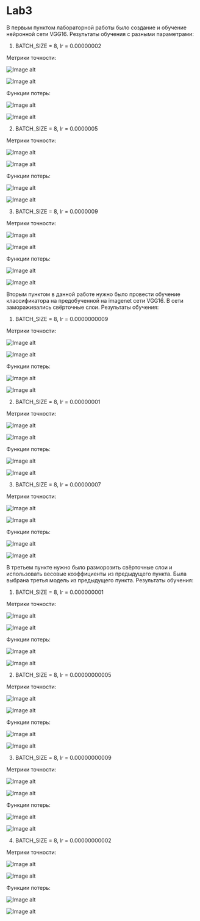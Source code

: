 # Lab3

В первым пунктом лабораторной работы было создание и обучение нейронной сети VGG16. Результаты обучения с разными параметрами:

1. BATCH_SIZE = 8, lr = 0.00000002

Метрики точности:

![Image alt](https://github.com/dbogdan2000/Lab3/blob/master/1/V1_Acc.1:batch%3D8%2Clr%20%3D%200.00000002.png)

![Image alt](https://github.com/dbogdan2000/Lab3/blob/master/1/V1_Val_Acc.1:batch%3D8%2Clr%20%3D%200.00000002.png)

Функции потерь:

![Image alt](https://github.com/dbogdan2000/Lab3/blob/master/1/V1_Loss.1:batch%3D8%2Clr%20%3D%200.00000002.png)

![Image alt](https://github.com/dbogdan2000/Lab3/blob/master/1/V1_Val_Loss.1:batch%3D8%2Clr%20%3D%200.00000002.png)

2. BATCH_SIZE = 8, lr = 0.0000005

Метрики точности:

![Image alt](https://github.com/dbogdan2000/Lab3/blob/master/1/V2_Acc.1:batch%3D8%2Clr%20%3D%200.0000005.png)

![Image alt](https://github.com/dbogdan2000/Lab3/blob/master/1/V2_Val_Acc.1:batch%3D8%2Clr%20%3D%200.0000005.png)

Функции потерь:

![Image alt](https://github.com/dbogdan2000/Lab3/blob/master/1/V2_Loss.1:batch%3D8%2Clr%20%3D%200.0000005.png)

![Image alt](https://github.com/dbogdan2000/Lab3/blob/master/1/V2_Val_Loss.1:batch%3D8%2Clr%20%3D%200.0000005.png)

3. BATCH_SIZE = 8, lr = 0.0000009

Метрики точности:

![Image alt](https://github.com/dbogdan2000/Lab3/blob/master/1/V3_Acc.1:batch%3D8%2Clr%20%3D%200.0000009.png)

![Image alt](https://github.com/dbogdan2000/Lab3/blob/master/1/V3_Val_Acc.1:batch%3D8%2Clr%20%3D%200.0000009.png)

Функции потерь:

![Image alt](https://github.com/dbogdan2000/Lab3/blob/master/1/V3_Loss.1:batch%3D8%2Clr%20%3D%200.0000009.png)

![Image alt](https://github.com/dbogdan2000/Lab3/blob/master/1/V3_Val_Loss.1:batch%3D8%2Clr%20%3D%200.0000009.png)


Вторым пунктом в данной работе нужно было провести обучение классификатора на предобученной на imagenet сети VGG16. В сети замораживались свёрточные слои. Результаты обучения:

1. BATCH_SIZE = 8, lr = 0.0000000009

Метрики точности:

![Image alt](https://github.com/dbogdan2000/Lab3/blob/master/2/M1_Acc.2:batch%3D8%2Clr%20%3D%200.0000000009.png)

![Image alt](https://github.com/dbogdan2000/Lab3/blob/master/2/M1_Val_Acc.2:batch%3D8%2Clr%20%3D%200.0000000009.png)

Функции потерь:

![Image alt](https://github.com/dbogdan2000/Lab3/blob/master/2/M1_Loss.2:batch%3D8%2Clr%20%3D%200.0000000009.png)

![Image alt](https://github.com/dbogdan2000/Lab3/blob/master/2/M1_Val_Loss.2:batch%3D8%2Clr%20%3D%200.0000000009.png)


2. BATCH_SIZE = 8, lr = 0.00000001

Метрики точности:

![Image alt](https://github.com/dbogdan2000/Lab3/blob/master/2/M2_Acc.2:batch%3D8%2Clr%20%3D%200.00000001.png)

![Image alt](https://github.com/dbogdan2000/Lab3/blob/master/2/M2_Val_Acc.2:batch%3D8%2Clr%20%3D%200.00000001.png)

Функции потерь:

![Image alt](https://github.com/dbogdan2000/Lab3/blob/master/2/M2_Loss.2:batch%3D8%2Clr%20%3D%200.00000001.png)

![Image alt](https://github.com/dbogdan2000/Lab3/blob/master/2/M2_Val_Loss.2:batch%3D8%2Clr%20%3D%200.00000001.png)


3. BATCH_SIZE = 8, lr = 0.00000007

Метрики точности:

![Image alt](https://github.com/dbogdan2000/Lab3/blob/master/2/M3_Acc.2:batch%3D8%2Clr%20%3D%200.00000007.png)

![Image alt](https://github.com/dbogdan2000/Lab3/blob/master/2/M3_Val_Acc.2:batch%3D8%2Clr%20%3D%200.00000007.png)

Функции потерь:

![Image alt](https://github.com/dbogdan2000/Lab3/blob/master/2/M3_Loss.2:batch%3D8%2Clr%20%3D%200.00000007.png)

![Image alt](https://github.com/dbogdan2000/Lab3/blob/master/2/M3_Val_Loss.2:batch%3D8%2Clr%20%3D%200.0000000009.png)


В третьем пункте нужно было разморозить свёрточные слои и использовать весовые коэффициенты из предыдущего пункта. Была выбрана третья модель из предыдущего пункта. Результаты обучения:

1. BATCH_SIZE = 8, lr = 0.000000001

Метрики точности:

![Image alt](https://github.com/dbogdan2000/Lab3/blob/master/3/V1_Acc.3:batch%3D8%2Clr%20%3D%200.000000001.png)

![Image alt](https://github.com/dbogdan2000/Lab3/blob/master/3/V1_Val_Acc.3:batch%3D8%2Clr%20%3D%200.000000001.png)

Функции потерь:

![Image alt](https://github.com/dbogdan2000/Lab3/blob/master/3/V1_Loss.3:batch%3D8%2Clr%20%3D%200.000000001.png)

![Image alt](https://github.com/dbogdan2000/Lab3/blob/master/3/V1_Val_Loss.3:batch%3D8%2Clr%20%3D%200.000000001.png)


2. BATCH_SIZE = 8, lr = 0.00000000005

Метрики точности:

![Image alt](https://github.com/dbogdan2000/Lab3/blob/master/3/V2_Acc.3:batch%3D8%2Clr%20%3D%200.00000000005.png)

![Image alt](https://github.com/dbogdan2000/Lab3/blob/master/3/V2_Val_Acc.3:batch%3D8%2Clr%20%3D%200.00000000005.png)

Функции потерь:

![Image alt](https://github.com/dbogdan2000/Lab3/blob/master/3/V2_Loss.3:batch%3D8%2Clr%20%3D%200.00000000005.png)

![Image alt](https://github.com/dbogdan2000/Lab3/blob/master/3/V2_Val_Loss.3:batch%3D8%2Clr%20%3D%200.00000000005.png)


3. BATCH_SIZE = 8, lr = 0.00000000009

Метрики точности:

![Image alt](https://github.com/dbogdan2000/Lab3/blob/master/3/V3_Acc.3:batch%3D8%2Clr%20%3D%200.00000000009.png)

![Image alt](https://github.com/dbogdan2000/Lab3/blob/master/3/V3_Val_Acc.3:batch%3D8%2Clr%20%3D%200.00000000009.png)

Функции потерь:

![Image alt](https://github.com/dbogdan2000/Lab3/blob/master/3/V3_Loss.3:batch%3D8%2Clr%20%3D%200.00000000009.png)

![Image alt](https://github.com/dbogdan2000/Lab3/blob/master/3/V3_Val_Loss.3:batch%3D8%2Clr%20%3D%200.00000000009.png)


4. BATCH_SIZE = 8, lr = 0.00000000002

Метрики точности:

![Image alt](https://github.com/dbogdan2000/Lab3/blob/master/3/V4_Acc.3:batch%3D8%2Clr%20%3D%200.00000000002.png)

![Image alt](https://github.com/dbogdan2000/Lab3/blob/master/3/V4_Val_Acc.3:batch%3D8%2Clr%20%3D%200.00000000002.png)

Функции потерь:

![Image alt](https://github.com/dbogdan2000/Lab3/blob/master/3/V4_Loss.3:batch%3D8%2Clr%20%3D%200.00000000002.png)

![Image alt](https://github.com/dbogdan2000/Lab3/blob/master/3/V4_Val_Loss.3:batch%3D8%2Clr%20%3D%200.00000000002.png)

